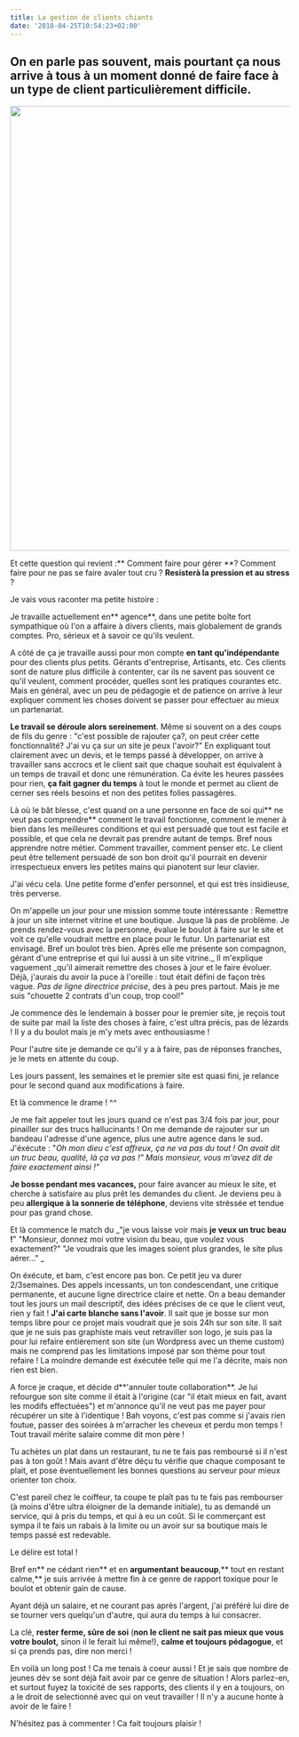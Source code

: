 ```yaml
---
title: La gestion de clients chiants
date: '2018-04-25T10:54:23+02:00'
---
```

## On en parle pas souvent, mais pourtant ça nous arrive à tous à un moment donné de faire face à un type de client particulièrement difficile.

<img src="https://images.pexels.com/photos/693785/pexels-photo-693785.jpeg" width="800px">

Et cette question qui revient :** Comment faire pour gérer **? Comment faire pour ne pas se faire avaler tout cru ? **Resisterà la pression et au stress** ?

Je vais vous raconter ma petite histoire :

Je travaille actuellement en** agence**, dans une petite boîte fort sympathique où l'on a affaire à divers clients, mais globalement de grands comptes. Pro, sérieux et à savoir ce qu'ils veulent.

A côté de ça je travaille aussi pour mon compte **en tant qu'indépendante** pour des clients plus petits. Gérants d'entreprise, Artisants, etc. Ces clients sont de nature plus difficile à contenter, car ils ne savent pas souvent ce qu'il veulent, comment procéder, quelles sont les pratiques courantes etc. Mais en général, avec un peu de pédagogie et de patience on arrive à leur expliquer comment les choses doivent se passer pour effectuer au mieux un partenariat.

**Le travail se déroule alors sereinement**. Même si souvent on a des coups de fils du genre : "c'est possible de rajouter ça?, on peut créer cette fonctionnalité? J'ai vu ça sur un site je peux l'avoir?" En expliquant tout clairement avec un devis, et le temps passé à développer, on arrive à travailler sans accrocs et le client sait que chaque souhait est équivalent à un temps de travail et donc une rémunération. Ca évite les heures passées pour rien, **ça fait gagner du temps** à tout le monde et permet au client de cerner ses réels besoins et non des petites folies passagères.

Là où le bât blesse, c'est quand on a une personne en face de soi qui** ne veut pas comprendre** comment le travail fonctionne, comment le mener à bien dans les meilleures conditions et qui est persuadé que tout est facile et possible, et que cela ne devrait pas prendre autant de temps. Bref nous apprendre notre métier. Comment travailler, comment penser etc. Le client peut être tellement persuadé de son bon droit qu'il pourrait en devenir irrespectueux envers les petites mains qui pianotent sur leur clavier.

J'ai vécu cela. Une petite forme d'enfer personnel, et qui est très insidieuse, très perverse.

On m'appelle un jour pour une mission somme toute intéressante : Remettre à jour un site internet vitrine et une boutique. Jusque là pas de problème. Je prends rendez-vous avec la personne, évalue le boulot à faire sur le site et voit ce qu'elle voudrait mettre en place pour le futur. Un partenariat est envisagé. Bref un boulot très bien. Après elle me présente son compagnon, gérant d'une entreprise et qui lui aussi à un site vitrine._ Il m'explique vaguement _qu'il aimerait remettre des choses à jour et le faire évoluer. Déjà, j'aurais du avoir la puce à l'oreille : tout était défini de façon très vague. _Pas de ligne directrice précise_, des à peu pres partout. Mais je me suis "chouette 2 contrats d'un coup, trop cool!"

Je commence dès le lendemain à bosser pour le premier site, je reçois tout de suite par mail la liste des choses à faire, c'est ultra précis, pas de lézards ! Il y a du boulot mais je m'y mets avec enthousiasme !

Pour l'autre site je demande ce qu'il y a à faire, pas de réponses franches, je le mets en attente du coup.

Les jours passent, les semaines et le premier site est quasi fini, je relance pour le second quand aux modifications à faire.

Et là commence le drame ! ^^ 

Je me fait appeler tout les jours quand ce n'est pas 3/4 fois par jour, pour pinailler sur des trucs hallucinants ! On me demande de rajouter sur un bandeau l'adresse d'une agence, plus une autre agence dans le sud. J'éxécute : "_Oh mon dieu c'est affreux, ça ne va pas du tout ! On avait dit un truc beau, qualité, là ça va pas !" Mais monsieur, vous m'avez dit de faire exactement ainsi !"_

**Je bosse pendant mes vacances,** pour faire avancer au mieux le site, et cherche à satisfaire au plus prêt les demandes du client. Je deviens peu à peu **allergique à la sonnerie de téléphone**, deviens vite stréssée et tendue pour pas grand chose.

Et là commence le match du _"je vous laisse voir mais **je veux un truc beau !**" "Monsieur, donnez moi votre vision du beau, que voulez vous exactement?" "Je voudrais que les images soient plus grandes, le site plus aérer..." _

On éxécute, et bam, c'est encore pas bon. Ce petit jeu va durer 2/3semaines. Des appels incessants, un ton condescendant, une critique permanente, et aucune ligne directrice claire et nette. On a beau demander tout les jours un mail descriptif, des idées précises de ce que le client veut, rien y fait ! **J'ai carte blanche sans l'avoir**. Il sait que je bosse sur mon temps libre pour ce projet mais voudrait que je sois 24h sur son site. Il sait que je ne suis pas graphiste mais veut retraviller son logo, je suis pas la pour lui refaire entièrement son site (un Wordpress avec un theme custom) mais ne comprend pas les limitations imposé par son thème pour tout refaire ! La moindre demande est éxécutée telle qui me l'a décrite, mais non rien est bien.

A force je craque, et décide d**'annuler toute collaboration**. Je lui refourgue son site comme il était à l'origine (car "il était mieux en fait, avant les modifs effectuées") et m'annonce qu'il ne veut pas me payer pour récupérer un site à l'identique ! Bah voyons, c'est pas comme si j'avais rien foutue, passer des soirées à m'arracher les cheveux et perdu mon temps ! Tout travail mérite salaire comme dit mon père ! 

Tu achètes un plat dans un restaurant, tu ne te fais pas remboursé si il n'est pas à ton goût ! Mais avant d'être déçu tu vérifie que chaque composant te plait, et pose éventuellement les bonnes questions au serveur pour mieux orienter ton choix. 

C'est pareil chez le coiffeur, ta coupe te plaît pas tu te fais pas rembourser (à moins d'être ultra éloigner de la demande initiale), tu as demandé un service, qui à pris du temps, et qui à eu un coût. Si le commerçant est sympa il te fais un rabais à la limite ou un avoir sur sa boutique mais le temps passé est redevable.

Le délire est total !

Bref en** ne cédant rien** et en **argumentant beaucoup**,** tout en restant calme,** je suis arrivée à mettre fin à ce genre de rapport toxique pour le boulot et obtenir gain de cause.

Ayant déjà un salaire, et ne courant pas après l'argent, j'ai préféré lui dire de se tourner vers quelqu'un d'autre, qui aura du temps à lui consacrer. 

La clé, **rester ferme, sûre de soi** (**non le client ne sait pas mieux que vous votre boulot,** sinon il le ferait lui même!), **calme et toujours pédagogue**, et si ça prends pas, dire non merci !

  En voilà un long post ! Ca me tenais à coeur aussi ! Et je sais que nombre de jeunes dév se sont déjà fait avoir par ce genre de situation ! Alors parlez-en, et surtout fuyez la toxicité de ses rapports, des clients il y en a toujours, on a le droit de selectionné avec qui on veut travailler ! Il n'y a aucune honte à avoir de le faire !

N'hésitez pas à commenter ! Ca fait toujours plaisir !
